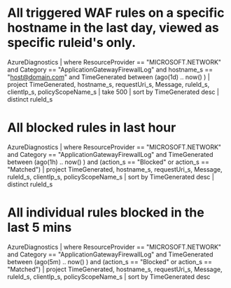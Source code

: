 # All triggered WAF rules on a specific hostname in the last day, viewed as specific ruleid's only.

AzureDiagnostics
| where ResourceProvider == "MICROSOFT.NETWORK" and Category == "ApplicationGatewayFirewallLog" and hostname_s == "host@domain.com" and TimeGenerated between (ago(1d) .. now() )
| project TimeGenerated, hostname_s, requestUri_s, Message, ruleId_s, clientIp_s, policyScopeName_s
| take 500
| sort by TimeGenerated desc
| distinct ruleId_s


# All blocked rules in last hour

AzureDiagnostics
| where ResourceProvider == "MICROSOFT.NETWORK" and Category == "ApplicationGatewayFirewallLog" and TimeGenerated between (ago(1h) .. now() ) and (action_s == "Blocked" or action_s == "Matched")
| project TimeGenerated, hostname_s, requestUri_s, Message, ruleId_s, clientIp_s, policyScopeName_s
| sort by TimeGenerated desc
| distinct ruleId_s


# All individual rules blocked in the last 5 mins

AzureDiagnostics
| where ResourceProvider == "MICROSOFT.NETWORK" and Category == "ApplicationGatewayFirewallLog" and TimeGenerated between (ago(5m) .. now() ) and (action_s == "Blocked" or action_s == "Matched")
| project TimeGenerated, hostname_s, requestUri_s, Message, ruleId_s, clientIp_s, policyScopeName_s
| sort by TimeGenerated desc